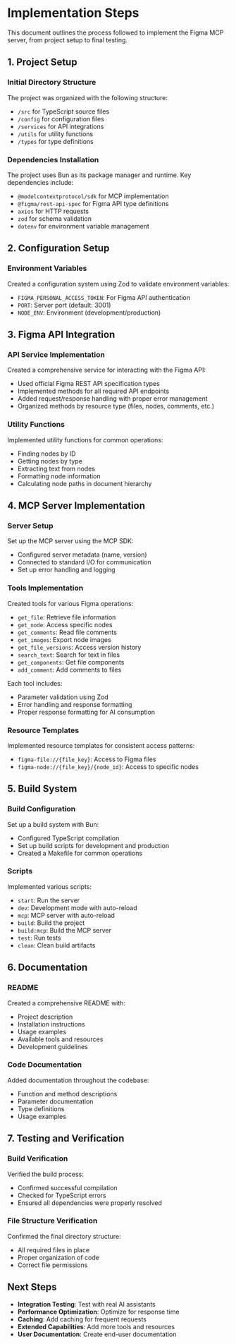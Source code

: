# Implementation Steps

This document outlines the process followed to implement the Figma MCP server, from project setup to final testing.

## 1. Project Setup

### Initial Directory Structure

The project was organized with the following structure:
- `/src` for TypeScript source files
- `/config` for configuration files
- `/services` for API integrations
- `/utils` for utility functions
- `/types` for type definitions

### Dependencies Installation

The project uses Bun as its package manager and runtime. Key dependencies include:
- `@modelcontextprotocol/sdk` for MCP implementation
- `@figma/rest-api-spec` for Figma API type definitions
- `axios` for HTTP requests
- `zod` for schema validation
- `dotenv` for environment variable management

## 2. Configuration Setup

### Environment Variables

Created a configuration system using Zod to validate environment variables:
- `FIGMA_PERSONAL_ACCESS_TOKEN`: For Figma API authentication
- `PORT`: Server port (default: 3001)
- `NODE_ENV`: Environment (development/production)

## 3. Figma API Integration

### API Service Implementation

Created a comprehensive service for interacting with the Figma API:
- Used official Figma REST API specification types
- Implemented methods for all required API endpoints
- Added request/response handling with proper error management
- Organized methods by resource type (files, nodes, comments, etc.)

### Utility Functions

Implemented utility functions for common operations:
- Finding nodes by ID
- Getting nodes by type
- Extracting text from nodes
- Formatting node information
- Calculating node paths in document hierarchy

## 4. MCP Server Implementation

### Server Setup

Set up the MCP server using the MCP SDK:
- Configured server metadata (name, version)
- Connected to standard I/O for communication
- Set up error handling and logging

### Tools Implementation

Created tools for various Figma operations:
- `get_file`: Retrieve file information
- `get_node`: Access specific nodes
- `get_comments`: Read file comments
- `get_images`: Export node images
- `get_file_versions`: Access version history
- `search_text`: Search for text in files
- `get_components`: Get file components
- `add_comment`: Add comments to files

Each tool includes:
- Parameter validation using Zod
- Error handling and response formatting
- Proper response formatting for AI consumption

### Resource Templates

Implemented resource templates for consistent access patterns:
- `figma-file://{file_key}`: Access to Figma files
- `figma-node://{file_key}/{node_id}`: Access to specific nodes

## 5. Build System

### Build Configuration

Set up a build system with Bun:
- Configured TypeScript compilation
- Set up build scripts for development and production
- Created a Makefile for common operations

### Scripts

Implemented various scripts:
- `start`: Run the server
- `dev`: Development mode with auto-reload
- `mcp`: MCP server with auto-reload
- `build`: Build the project
- `build:mcp`: Build the MCP server
- `test`: Run tests
- `clean`: Clean build artifacts

## 6. Documentation

### README

Created a comprehensive README with:
- Project description
- Installation instructions
- Usage examples
- Available tools and resources
- Development guidelines

### Code Documentation

Added documentation throughout the codebase:
- Function and method descriptions
- Parameter documentation
- Type definitions
- Usage examples

## 7. Testing and Verification

### Build Verification

Verified the build process:
- Confirmed successful compilation
- Checked for TypeScript errors
- Ensured all dependencies were properly resolved

### File Structure Verification

Confirmed the final directory structure:
- All required files in place
- Proper organization of code
- Correct file permissions

## Next Steps

- **Integration Testing**: Test with real AI assistants
- **Performance Optimization**: Optimize for response time
- **Caching**: Add caching for frequent requests
- **Extended Capabilities**: Add more tools and resources
- **User Documentation**: Create end-user documentation
